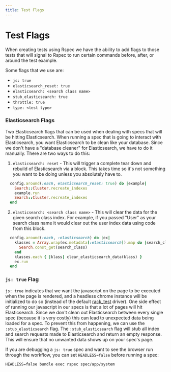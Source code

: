 ```yaml
---
title: Test Flags
---
```


# Test Flags

When creating tests using Rspec we have the ability to add flags to those tests
that will signal to Rspec to run certain commands before, after, or around the
test example.

Some flags that we use are:

- `js: true`
- `elasticsearch_reset: true`
- `elasticsearch: <search class name>`
- `stub_elasticsearch: true`
- `throttle: true`
- `type: <test type>`

### Elasticsearch Flags

Two Elasticsearch flags that can be used when dealing with specs that will be
hitting Elasticsearch. When running a spec that is going to interact with
Elasticsearch, you want Elasticsearch to be clean like your database. Since we
don't have a "database cleaner" for Elasticsearch, we have to do it manually.
There are two ways to do this:

1. `elasticsearch: reset` - This will trigger a complete tear down and rebuild
   of Elasticsearch via a block. This takes time so it's not something you want
   to be doing unless you absolutely have to.

```ruby
  config.around(:each, elasticsearch_reset: true) do |example|
    Search::Cluster.recreate_indexes
    example.run
    Search::Cluster.recreate_indexes
  end
```

2. `elasticsearch: <search class name>` - This will clear the data for the given
   search class index. For example, if you passed "User" as your search class
   name it would clear out the user index data using code from this block.

```ruby
  config.around(:each, :elasticsearch) do |ex|
    klasses = Array.wrap(ex.metadata[:elasticsearch]).map do |search_class|
      Search.const_get(search_class)
    end
    klasses.each { |klass| clear_elasticsearch_data(klass) }
    ex.run
  end
```

### `js: true` Flag

`js: true` indicates that we want the javascript on the page to be executed when
the page is rendered, and a headless chrome instance will be initialized to do
so (instead of the default
[rack_test](https://github.com/teamcapybara/capybara#racktest) driver). One side
effect of running our javascript in our specs is that a lot of pages will hit
Elasticsearch. Since we don't clean out Elasticsearch between every single spec
(because it is very costly) this can lead to unexpected data being loaded for a
spec. To prevent this from happening, we can use the `:stub_elasticsearch` flag.
The `:stub_elasticsearch` flag will stub all index and search requests made to
Elasticsearch and return an empty response. This will ensure that no unwanted
data shows up on your spec's page.

If you are debugging a `js: true` spec and want to see the browser run through
the workflow, you can set `HEADLESS=false` before running a spec:

```shell
HEADLESS=false bundle exec rspec spec/app/system
```
